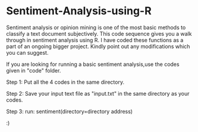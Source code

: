 Sentiment-Analysis-using-R
==========================

Sentiment analysis or opinion mining is one of the most basic methods to classify a text document subjectively.
This code sequence gives you a walk through in sentiment analysis using R. I have coded these functions as a part of an ongoing bigger project.
Kindly point out any modifications which you can suggest.

If you are looking for running a basic sentiment analysis,use the codes given in "code" folder.

Step 1:
Put all the 4 codes in the same directory.

Step 2:
Save your input text file as "input.txt" in the same directory as your codes.

Step 3:
run: sentiment(directory=directory address)

:)
